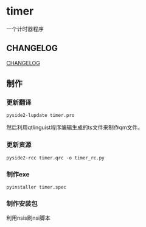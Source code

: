 # timer
一个计时器程序


## CHANGELOG
[CHANGELOG](./CHANGELOG.MD)



## 制作
### 更新翻译
```text
pyside2-lupdate timer.pro 
```
然后利用qtlinguist程序编辑生成的ts文件来制作qm文件。


### 更新资源
```text
pyside2-rcc timer.qrc -o timer_rc.py
```

### 制作exe
```text
pyinstaller timer.spec
```

### 制作安装包
利用nsis刷nsi脚本